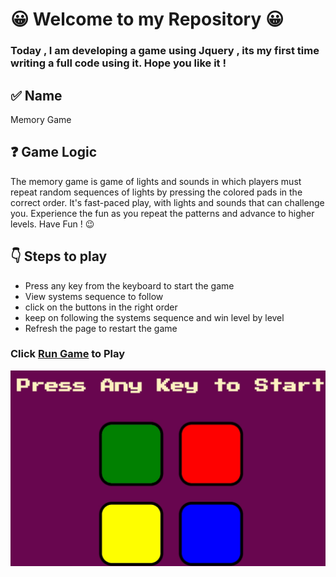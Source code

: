 # 😀 Welcome to my Repository 😀

### Today , I am developing a game using Jquery , its my first time writing a full code using it. Hope you like it !

## ✅ Name 

Memory Game

## ❓ Game Logic 

The memory game is game of lights and sounds in which players must repeat random sequences of lights by pressing the colored pads in the correct order. It's fast-paced play, with lights and sounds that can challenge you. Experience the fun as you repeat the patterns and advance to higher levels. Have Fun ! 😉

## 👇 Steps to play 

* Press any key from the keyboard to start the game
* View systems sequence to follow
* click on the buttons in the right order 
* keep on following the systems sequence and win level by level
* Refresh the page to restart the game





### Click  [Run Game](https://amaniabedalraheem.github.io/MemoryGame1/) to Play

![Demo](images/MEMORY.gif)



